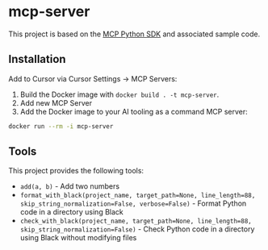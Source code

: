 # mcp-server

This project is based on the [MCP Python SDK](https://github.com/modelcontextprotocol/python-sdk) and associated sample code.

## Installation

Add to Cursor via Cursor Settings -> MCP Servers:

1. Build the Docker image with `docker build . -t mcp-server`.
2. Add new MCP Server
3. Add the Docker image to your AI tooling as a command MCP server:

```bash
docker run --rm -i mcp-server
```

## Tools

This project provides the following tools:

- `add(a, b)` - Add two numbers
- `format_with_black(project_name, target_path=None, line_length=88, skip_string_normalization=False, verbose=False)` - Format Python code in a directory using Black
- `check_with_black(project_name, target_path=None, line_length=88, skip_string_normalization=False)` - Check Python code in a directory using Black without modifying files
